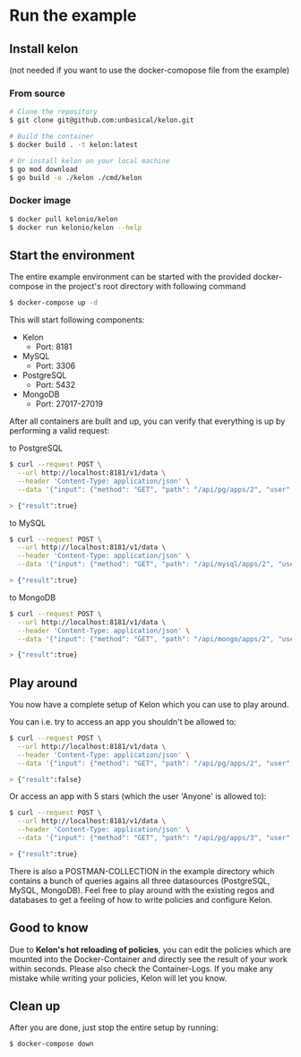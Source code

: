 # Run the example

## Install kelon 

(not needed if you want to use the docker-comopose file from the example)

### From source

```bash
# Clone the repository
$ git clone git@github.com:unbasical/kelon.git

# Build the container
$ docker build . -t kelon:latest

# Or install kelon on your local machine
$ go mod download
$ go build -o ./kelon ./cmd/kelon
```

### Docker image

```bash
$ docker pull kelonio/kelon
$ docker run kelonio/kelon --help
```

## Start the environment

The entire example environment can be started with the provided docker-compose in the project's root directory with following command

```bash
$ docker-compose up -d
```

This will start following components:

* Kelon
    * Port: 8181
* MySQL
    * Port: 3306
* PostgreSQL
    * Port: 5432
* MongoDB
    * Port: 27017-27019

After all containers are built and up, you can verify that everything is up by performing a valid request:

to PostgreSQL
```bash
$ curl --request POST \
  --url http://localhost:8181/v1/data \
  --header 'Content-Type: application/json' \
  --data '{"input": {"method": "GET", "path": "/api/pg/apps/2", "user": "Arnold"}}'

> {"result":true}
```

to MySQL
```bash
$ curl --request POST \
  --url http://localhost:8181/v1/data \
  --header 'Content-Type: application/json' \
  --data '{"input": {"method": "GET", "path": "/api/mysql/apps/2", "user": "Arnold"}}'

> {"result":true}
```

to MongoDB
```bash
$ curl --request POST \
  --url http://localhost:8181/v1/data \
  --header 'Content-Type: application/json' \
  --data '{"input": {"method": "GET", "path": "/api/mongo/apps/2", "user": "Arnold"}}'

> {"result":true}
```

## Play around

You now have a complete setup of Kelon which you can use to play around.

You can i.e. try to access an app you shouldn't be allowed to:
```bash
$ curl --request POST \
  --url http://localhost:8181/v1/data \
  --header 'Content-Type: application/json' \
  --data '{"input": {"method": "GET", "path": "/api/pg/apps/2", "user": "Anyone"}}'

> {"result":false}
```

Or access an app with 5 stars (which the user 'Anyone' is allowed to):
```bash
$ curl --request POST \
  --url http://localhost:8181/v1/data \
  --header 'Content-Type: application/json' \
  --data '{"input": {"method": "GET", "path": "/api/pg/apps/3", "user": "Anyone"}}'

> {"result":true}
```

There is also a POSTMAN-COLLECTION in the example directory which contains a bunch of queries agains all three datasources (PostgreSQL, MySQL, MongoDB).
Feel free to play around with the existing regos and databases to get a feeling of how to write policies and configure Kelon.

## Good to know

Due to **Kelon's hot reloading of policies**, you can edit the policies which are mounted into the Docker-Container and directly see the result of your work within seconds. Please also check the Container-Logs. If you make any mistake while writing your policies, Kelon will let you know.

## Clean up

After you are done, just stop the entire setup by running:

```bash
$ docker-compose down
```